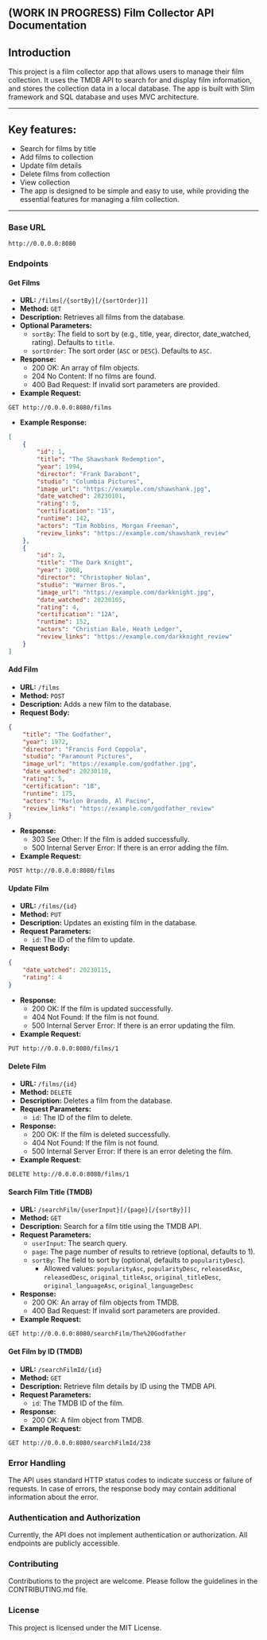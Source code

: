 ## (WORK IN PROGRESS) Film Collector API Documentation

## Introduction
This project is a film collector app that allows users to manage their film collection. It uses the TMDB API to search 
for and display film information, and stores the collection data in a local database. The app is built with Slim 
framework and SQL database and uses MVC architecture.

---

## Key features:

- Search for films by title
- Add films to collection
- Update film details
- Delete films from collection
- View collection
- The app is designed to be simple and easy to use, while providing the essential features for managing a film collection.

---

### Base URL

```
http://0.0.0.0:8080
```

### Endpoints

#### Get Films

* **URL:** `/films[/{sortBy}[/{sortOrder}]]`
* **Method:** `GET`
* **Description:** Retrieves all films from the database.
* **Optional Parameters:**
  * `sortBy`: The field to sort by (e.g., title, year, director, date_watched, rating). Defaults to `title`.
  * `sortOrder`: The sort order (`ASC` or `DESC`). Defaults to `ASC`.
* **Response:**
  * 200 OK: An array of film objects.
  * 204 No Content: If no films are found.
  * 400 Bad Request: If invalid sort parameters are provided.
* **Example Request:**
```
GET http://0.0.0.0:8080/films
```
* **Example Response:**
```json
[
    {
        "id": 1,
        "title": "The Shawshank Redemption",
        "year": 1994,
        "director": "Frank Darabont",
        "studio": "Columbia Pictures",
        "image_url": "https://example.com/shawshank.jpg",
        "date_watched": 20230101,
        "rating": 5,
        "certification": "15",
        "runtime": 142,
        "actors": "Tim Robbins, Morgan Freeman",
        "review_links": "https://example.com/shawshank_review"
    },
    {
        "id": 2,
        "title": "The Dark Knight",
        "year": 2008,
        "director": "Christopher Nolan",
        "studio": "Warner Bros.",
        "image_url": "https://example.com/darkknight.jpg",
        "date_watched": 20230105,
        "rating": 4,
        "certification": "12A",
        "runtime": 152,
        "actors": "Christian Bale, Heath Ledger",
        "review_links": "https://example.com/darkknight_review"
    }
]
```

#### Add Film

* **URL:** `/films`
* **Method:** `POST`
* **Description:** Adds a new film to the database.
* **Request Body:**
```json
{
    "title": "The Godfather",
    "year": 1972,
    "director": "Francis Ford Coppola",
    "studio": "Paramount Pictures",
    "image_url": "https://example.com/godfather.jpg",
    "date_watched": 20230110,
    "rating": 5,
    "certification": "18",
    "runtime": 175,
    "actors": "Marlon Brando, Al Pacino",
    "review_links": "https://example.com/godfather_review"
}
```
* **Response:**
  * 303 See Other: If the film is added successfully.
  * 500 Internal Server Error: If there is an error adding the film.
* **Example Request:**
```
POST http://0.0.0.0:8080/films
```

#### Update Film

* **URL:** `/films/{id}`
* **Method:** `PUT`
* **Description:** Updates an existing film in the database.
* **Request Parameters:**
  * `id`: The ID of the film to update.
* **Request Body:**
```json
{
    "date_watched": 20230115,
    "rating": 4
}
```
* **Response:**
  * 200 OK: If the film is updated successfully.
  * 404 Not Found: If the film is not found.
  * 500 Internal Server Error: If there is an error updating the film.
* **Example Request:**
```
PUT http://0.0.0.0:8080/films/1
```

#### Delete Film

* **URL:** `/films/{id}`
* **Method:** `DELETE`
* **Description:** Deletes a film from the database.
* **Request Parameters:**
  * `id`: The ID of the film to delete.
* **Response:**
  * 200 OK: If the film is deleted successfully.
  * 404 Not Found: If the film is not found.
  * 500 Internal Server Error: If there is an error deleting the film.
* **Example Request:**
```
DELETE http://0.0.0.0:8080/films/1
```

#### Search Film Title (TMDB)

* **URL:** `/searchFilm/{userInput}[/{page}[/{sortBy}]]`
* **Method:** `GET`
* **Description:** Search for a film title using the TMDB API.
* **Request Parameters:**
  * `userInput`: The search query.
  * `page`: The page number of results to retrieve (optional, defaults to 1).
  * `sortBy`: The field to sort by (optional, defaults to `popularityDesc`).
    * Allowed values: `popularityAsc`, `popularityDesc`, `releasedAsc`, `releasedDesc`, `original_titleAsc`, `original_titleDesc`, `original_languageAsc`, `original_languageDesc`
* **Response:**
  * 200 OK: An array of film objects from TMDB.
  * 400 Bad Request: If invalid sort parameters are provided.
* **Example Request:**
```
GET http://0.0.0.0:8080/searchFilm/The%20Godfather
```

#### Get Film by ID (TMDB)

* **URL:** `/searchFilmId/{id}`
* **Method:** `GET`
* **Description:** Retrieve film details by ID using the TMDB API.
* **Request Parameters:**
  * `id`: The TMDB ID of the film.
* **Response:**
  * 200 OK: A film object from TMDB.
* **Example Request:**
```
GET http://0.0.0.0:8080/searchFilmId/238
```

### Error Handling

The API uses standard HTTP status codes to indicate success or failure of requests. In case of errors, the response body may contain additional information about the error.

### Authentication and Authorization

Currently, the API does not implement authentication or authorization. All endpoints are publicly accessible.

### Contributing

Contributions to the project are welcome. Please follow the guidelines in the CONTRIBUTING.md file.

### License

This project is licensed under the MIT License.